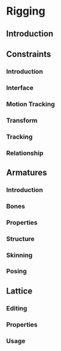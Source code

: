 
# Rigging

## Introduction

## Constraints
### Introduction
### Interface
### Motion Tracking
### Transform
### Tracking
### Relationship

## Armatures
### Introduction
### Bones
### Properties
### Structure
### Skinning
### Posing

## Lattice
### Editing
### Properties
### Usage

